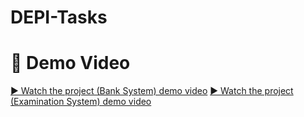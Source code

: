# DEPI-Tasks
# 🎥 Demo Video
[▶️ Watch the project (Bank System) demo video](https://drive.google.com/file/d/1E6KzOSVO-myAg_FTdaHV9qln4I_ZfFNz/view?usp=sharing)
[▶️ Watch the project (Examination System) demo video](https://drive.google.com/file/d/1shCc7n916ixS-bylMsyI-tW4Wzx_NWtP/view?usp=sharing)
